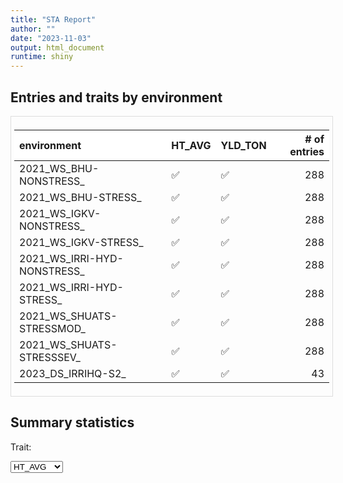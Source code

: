 ```yaml
---
title: "STA Report"
author: ""
date: "2023-11-03"
output: html_document
runtime: shiny
---
```




## Entries and traits by environment

<div style="border: 1px solid #ddd; padding: 5px; overflow-x: scroll; width:100%; "><table class="table table-hover table-condensed table-responsive" style="margin-left: auto; margin-right: auto;">
 <thead>
  <tr>
   <th style="text-align:left;position: sticky; top:0; background-color: #FFFFFF;"> environment </th>
   <th style="text-align:left;position: sticky; top:0; background-color: #FFFFFF;"> HT_AVG </th>
   <th style="text-align:left;position: sticky; top:0; background-color: #FFFFFF;"> YLD_TON </th>
   <th style="text-align:right;position: sticky; top:0; background-color: #FFFFFF;"> # of entries </th>
  </tr>
 </thead>
<tbody>
  <tr>
   <td style="text-align:left;"> 2021_WS_BHU-NONSTRESS_ </td>
   <td style="text-align:left;"> ✅ </td>
   <td style="text-align:left;"> ✅ </td>
   <td style="text-align:right;"> 288 </td>
  </tr>
  <tr>
   <td style="text-align:left;"> 2021_WS_BHU-STRESS_ </td>
   <td style="text-align:left;"> ✅ </td>
   <td style="text-align:left;"> ✅ </td>
   <td style="text-align:right;"> 288 </td>
  </tr>
  <tr>
   <td style="text-align:left;"> 2021_WS_IGKV-NONSTRESS_ </td>
   <td style="text-align:left;"> ✅ </td>
   <td style="text-align:left;"> ✅ </td>
   <td style="text-align:right;"> 288 </td>
  </tr>
  <tr>
   <td style="text-align:left;"> 2021_WS_IGKV-STRESS_ </td>
   <td style="text-align:left;"> ✅ </td>
   <td style="text-align:left;"> ✅ </td>
   <td style="text-align:right;"> 288 </td>
  </tr>
  <tr>
   <td style="text-align:left;"> 2021_WS_IRRI-HYD-NONSTRESS_ </td>
   <td style="text-align:left;"> ✅ </td>
   <td style="text-align:left;"> ✅ </td>
   <td style="text-align:right;"> 288 </td>
  </tr>
  <tr>
   <td style="text-align:left;"> 2021_WS_IRRI-HYD-STRESS_ </td>
   <td style="text-align:left;"> ✅ </td>
   <td style="text-align:left;"> ✅ </td>
   <td style="text-align:right;"> 288 </td>
  </tr>
  <tr>
   <td style="text-align:left;"> 2021_WS_SHUATS-STRESSMOD_ </td>
   <td style="text-align:left;"> ✅ </td>
   <td style="text-align:left;"> ✅ </td>
   <td style="text-align:right;"> 288 </td>
  </tr>
  <tr>
   <td style="text-align:left;"> 2021_WS_SHUATS-STRESSSEV_ </td>
   <td style="text-align:left;"> ✅ </td>
   <td style="text-align:left;"> ✅ </td>
   <td style="text-align:right;"> 288 </td>
  </tr>
  <tr>
   <td style="text-align:left;"> 2023_DS_IRRIHQ-S2_ </td>
   <td style="text-align:left;"> ✅ </td>
   <td style="text-align:left;"> ✅ </td>
   <td style="text-align:right;"> 43 </td>
  </tr>
</tbody>
</table></div>


## Summary statistics 
<!--html_preserve--><div class="form-group shiny-input-container">
<label class="control-label" id="staApp_1-traitSta-label" for="staApp_1-traitSta">Trait:</label>
<div>
<select id="staApp_1-traitSta" class="shiny-input-select"><option value="HT_AVG" selected>HT_AVG</option>
<option value="YLD_TON">YLD_TON</option></select>
<script type="application/json" data-for="staApp_1-traitSta" data-nonempty="">{"plugins":["selectize-plugin-a11y"]}</script>
</div>
</div><!--/html_preserve-->









